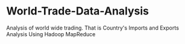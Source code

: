 # World-Trade-Data-Analysis
Analysis of world wide trading. That is Country's Imports and Exports Analysis Using Hadoop MapReduce
